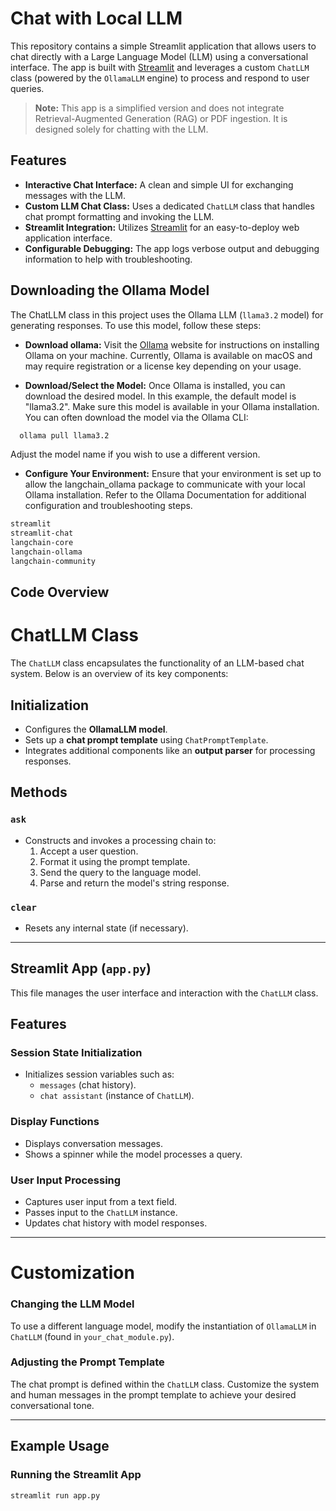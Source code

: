 
# Chat with Local LLM
This repository contains a simple Streamlit application that allows users to chat directly with a Large Language Model (LLM) using a conversational interface. The app is built with [Streamlit](https://streamlit.io/) and leverages a custom `ChatLLM` class (powered by the `OllamaLLM` engine) to process and respond to user queries.

> **Note:** This app is a simplified version and does not integrate Retrieval-Augmented Generation (RAG) or PDF ingestion. It is designed solely for chatting with the LLM.

## Features

- **Interactive Chat Interface:** A clean and simple UI for exchanging messages with the LLM.
- **Custom LLM Chat Class:** Uses a dedicated `ChatLLM` class that handles chat prompt formatting and invoking the LLM.
- **Streamlit Integration:** Utilizes [Streamlit](https://streamlit.io/) for an easy-to-deploy web application interface.
- **Configurable Debugging:** The app logs verbose output and debugging information to help with troubleshooting.

## Downloading the Ollama Model
The ChatLLM class in this project uses the Ollama LLM (`llama3.2` model) for generating responses. To use this model, follow these steps:

- **Download ollama:** Visit the [Ollama](https://ollama.com/download) website for instructions on installing Ollama on your machine. Currently, Ollama is available on macOS and may require registration or a license key depending on your usage.

- **Download/Select the Model:** Once Ollama is installed, you can download the desired model. In this example, the default model is "llama3.2". Make sure this model is available in your Ollama installation. You can often download the model via the Ollama CLI:
```bash
  ollama pull llama3.2
```
Adjust the model name if you wish to use a different version.

- **Configure Your Environment:** Ensure that your environment is set up to allow the langchain_ollama package to communicate with your local Ollama installation. Refer to the Ollama Documentation for additional configuration and troubleshooting steps.
 ```bash
streamlit
streamlit-chat
langchain-core
langchain-ollama
langchain-community
```

## Code Overview
# ChatLLM Class

The `ChatLLM` class encapsulates the functionality of an LLM-based chat system. Below is an overview of its key components:

## Initialization
- Configures the **OllamaLLM model**.
- Sets up a **chat prompt template** using `ChatPromptTemplate`.
- Integrates additional components like an **output parser** for processing responses.

## Methods
### `ask`
- Constructs and invokes a processing chain to:
  1. Accept a user question.
  2. Format it using the prompt template.
  3. Send the query to the language model.
  4. Parse and return the model's string response.

### `clear`
- Resets any internal state (if necessary).

---

## Streamlit App (`app.py`)

This file manages the user interface and interaction with the `ChatLLM` class.

## Features
### Session State Initialization
- Initializes session variables such as:
  - `messages` (chat history).
  - `chat assistant` (instance of `ChatLLM`).

### Display Functions
- Displays conversation messages.
- Shows a spinner while the model processes a query.

### User Input Processing
- Captures user input from a text field.
- Passes input to the `ChatLLM` instance.
- Updates chat history with model responses.

---

# Customization

### Changing the LLM Model
To use a different language model, modify the instantiation of `OllamaLLM` in `ChatLLM` (found in `your_chat_module.py`).

### Adjusting the Prompt Template
The chat prompt is defined within the `ChatLLM` class. Customize the system and human messages in the prompt template to achieve your desired conversational tone.

---

## Example Usage

### Running the Streamlit App

   ```bash
   streamlit run app.py
